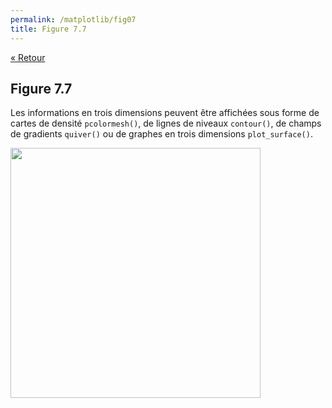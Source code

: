 ```yaml
---
permalink: /matplotlib/fig07
title: Figure 7.7
---
```


[« Retour](/python/matplotlib)

## Figure 7.7

Les informations en trois dimensions peuvent être affichées sous forme de cartes de densité `pcolormesh()`, de lignes de niveaux `contour()`, de champs de gradients `quiver()` ou de graphes en trois dimensions `plot_surface()`.

<img src="/python/_static/matplotlib/fig07.png" width="400px"/>

<script src="https://emgithub.com/embed.js?target=https%3A%2F%2Fgithub.com%2Fxoolive%2Fpython%2Fblob%2Fmaster%2F02-ecosysteme%2F07-matplotlib%2Ffig07.py&style=github-gist&showLineNumbers=on"></script>
